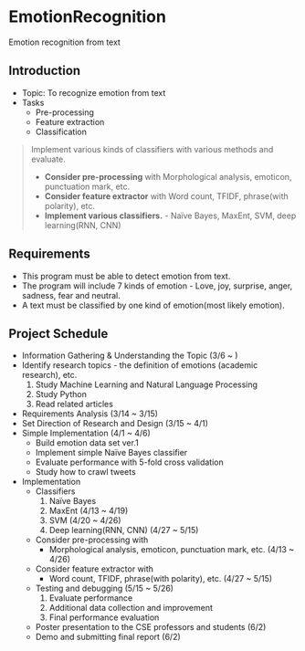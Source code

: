 EmotionRecognition
====================
Emotion recognition from text
## Introduction
* Topic: To recognize emotion from text
* Tasks
  * Pre-processing
  * Feature extraction
  * Classification

> Implement various kinds of classifiers with various methods and evaluate.
> * **Consider pre-processing** with Morphological analysis, emoticon, punctuation mark, etc.
> * **Consider feature extractor** with Word count, TFIDF, phrase(with polarity), etc.
> * **Implement various classifiers.** - Naïve Bayes, MaxEnt, SVM, deep learning(RNN, CNN)

## Requirements
* This program must be able to detect emotion from text.
* The program will include 7 kinds of emotion - Love, joy, surprise, anger, sadness, fear and neutral.
* A text must be classified by one kind of emotion(most likely emotion).

## Project Schedule
* Information Gathering & Understanding the Topic (3/6 ~ )
* Identify research topics - the definition of emotions (academic research), etc.
  1. Study Machine Learning and Natural Language Processing
  2. Study Python
  3. Read related articles
* Requirements Analysis (3/14 ~ 3/15)
* Set Direction of Research and Design (3/15 ~ 4/1)
* Simple Implementation (4/1 ~ 4/6)
  * Build emotion data set ver.1
  * Implement simple Naïve Bayes classifier
  * Evaluate performance with 5-fold cross validation
  * Study how to crawl tweets
* Implementation
  * Classifiers
    1. Naïve Bayes
    2. MaxEnt (4/13 ~ 4/19)
    3. SVM (4/20 ~ 4/26)
    4. Deep learning(RNN, CNN) (4/27 ~ 5/15)
  * Consider pre-processing with
    * Morphological analysis, emoticon, punctuation mark, etc. (4/13 ~ 4/26)
  * Consider feature extractor with
    * Word count, TFIDF, phrase(with polarity), etc. (4/27 ~ 5/15)
  * Testing and debugging (5/15 ~ 5/26)
    1. Evaluate performance
    2. Additional data collection and improvement
    3. Final performance evaluation
  * Poster presentation to the CSE professors and students (6/2)
  * Demo and submitting final report (6/2)
